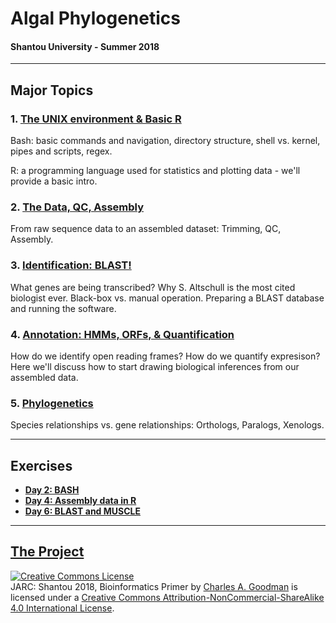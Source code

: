 # Algal Phylogenetics
#### Shantou University - Summer 2018

----

## Major Topics

### 1. [The UNIX environment & Basic R](https://github.com/chazgoo/Shantou-2018/tree/master/UNIX)
Bash: basic commands and navigation, directory structure, shell vs. kernel, pipes and scripts, regex. 

R: a programming language used for statistics and plotting data - we'll provide a basic intro.

### 2. [The Data, QC, Assembly](https://github.com/chazgoo/Shantou-2018/tree/master/Assembly)
From raw sequence data to an assembled dataset: Trimming, QC, Assembly.

### 3. [Identification: BLAST!](https://github.com/chazgoo/Shantou-2018/tree/master/Identification)
What genes are being transcribed? Why S. Altschull is the most cited biologist ever. Black-box vs. manual operation. Preparing a BLAST database and running the software.

### 4. [Annotation: HMMs, ORFs, & Quantification](https://github.com/chazgoo/Shantou-2018/tree/master/Annotation)
How do we identify open reading frames? How do we quantify expresison? Here we'll discuss how to start drawing biological inferences from our assembled data. 

### 5. [Phylogenetics](https://github.com/chazgoo/Shantou-2018/tree/master/Phylogenetics)
Species relationships vs. gene relationships: Orthologs, Paralogs, Xenologs. 

----
## Exercises

- **[Day 2: BASH](https://github.com/chazgoo/Shantou-2018/blob/master/UNIX/bash/day2bash.md)**
- **[Day 4: Assembly data in R](https://github.com/chazgoo/Shantou-2018/tree/master/Assembly/Day_4_demo)**
- **[Day 6: BLAST and MUSCLE](https://github.com/chazgoo/Shantou-2018/blob/master/Identification/blastdemo.md)**

----
## [The Project](https://github.com/chazgoo/Shantou-2018/tree/master/Project)


<a rel="license" href="http://creativecommons.org/licenses/by-nc-sa/4.0/"><img alt="Creative Commons License" style="border-width:0" src="https://i.creativecommons.org/l/by-nc-sa/4.0/88x31.png" /></a><br /><span xmlns:dct="http://purl.org/dc/terms/" property="dct:title">JARC: Shantou 2018, Bioinformatics Primer </span> by <a xmlns:cc="http://creativecommons.org/ns#" href="https://github.com/chazgoo/Shantou-2018" property="cc:attributionName" rel="cc:attributionURL">Charles A. Goodman</a> is licensed under a <a rel="license" href="http://creativecommons.org/licenses/by-nc-sa/4.0/">Creative Commons Attribution-NonCommercial-ShareAlike 4.0 International License</a>.
